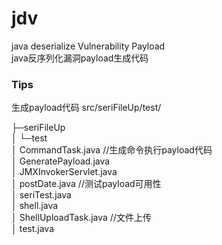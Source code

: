 # jdv
java deserialize Vulnerability Payload</br>
java反序列化漏洞payload生成代码

### Tips
生成payload代码 src/seriFileUp/test/</br>

 ├─seriFileUp</br>
 │  └─test</br>
 │          CommandTask.java  //生成命令执行payload代码</br>
 │          GeneratePayload.java</br>
 │          JMXInvokerServlet.java</br>
 │          postDate.java   //测试payload可用性</br>
 │          seriTest.java</br>
 │          shell.java</br>
 │          ShellUploadTask.java  //文件上传</br>
 │          test.java</br>
